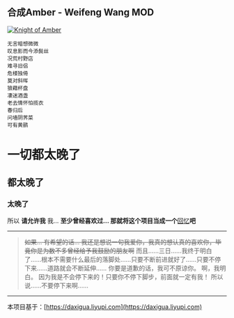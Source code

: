 ## 合成Amber - Weifeng Wang MOD
[![Knight of Amber](https://img.shields.io/static/v1?label=beTheKnightOf&message=Amber&color=F8BBD0)](https://github.com/Real-JasonWang/beTheKnightOf_Amber)
```
无言暗想微微
叹息影而今添鬓丝
况荒村野店
难寻旧侣
危楼独倚
莫对斜晖
狼藉杯盘
凄迷酒盏
老去情怀怕揽衣
春归后
问墙阴荠菜
可有黄鹂
```

# 一切都太晚了
## 都太晚了
### 太晚了
所以
**请允许我**
我...
**至少曾经喜欢过... 那就将这个项目当成一个**[回忆](https://real-jasonwang.github.io/formAmber/ "回忆")**吧**


------------

> ~~如果... 有希望的话... 我还是想说一句我爱你，我真的想认真的喜欢你，毕竟你是为数不多曾经给予我鼓励的朋友啊~~
而且……三日……我终于明白了……根本不需要什么最后的落脚处……只要不断前进就好了……只要不停下来……道路就会不断延伸……
你要是道歉的话，我可不原谅你。
啊，我明白。
因为我是不会停下来的！只要你不停下脚步，前面就一定有我！
所以说……不要停下来啊……

------------


本项目基于：[https://daxigua.liyupi.com](https://daxigua.liyupi.com)
